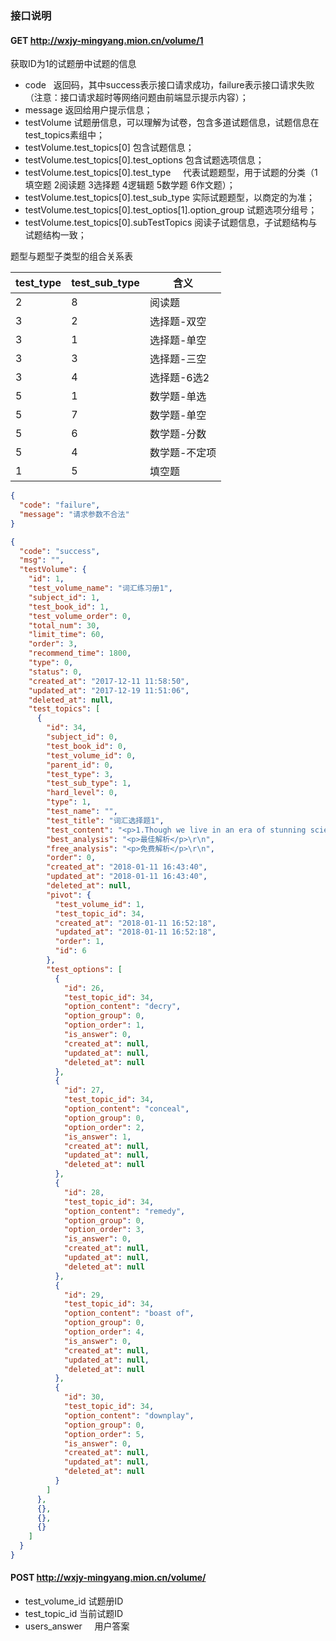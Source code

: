 ### 接口说明
#### GET http://wxjy-mingyang.mion.cn/volume/1 
获取ID为1的试题册中试题的信息


- code    返回码，其中success表示接口请求成功，failure表示接口请求失败（注意：接口请求超时等网络问题由前端显示提示内容）；
- message 返回给用户提示信息；
- testVolume 试题册信息，可以理解为试卷，包含多道试题信息，试题信息在test_topics素组中；
- testVolume.test_topics[0] 包含试题信息；
- testVolume.test_topics[0].test_options  包含试题选项信息；
- testVolume.test_topics[0].test_type     代表试题题型，用于试题的分类（1填空题 2阅读题 3选择题 4逻辑题 5数学题 6作文题）；
- testVolume.test_topics[0].test_sub_type 实际试题题型，以商定的为准；
- testVolume.test_topics[0].test_optios[1].option_group 试题选项分组号；
- testVolume.test_topics[0].subTestTopics 阅读子试题信息，子试题结构与试题结构一致；

题型与题型子类型的组合关系表

|test_type  |test_sub_type  |含义
|-----------|---------------|----
|2          |8              |阅读题
|3          |2              |选择题-双空
|3          |1              |选择题-单空
|3          |3              |选择题-三空
|3          |4              |选择题-6选2
|5          |1              |数学题-单选
|5          |7              |数学题-单空
|5          |6              |数学题-分数
|5          |4              |数学题-不定项
|1          |5              |填空题

```json
{
  "code": "failure",
  "message": "请求参数不合法"
}
```

```json
{
  "code": "success",
  "msg": "",
  "testVolume": {
    "id": 1,
    "test_volume_name": "词汇练习册1",
    "subject_id": 1,
    "test_book_id": 1,
    "test_volume_order": 0,
    "total_num": 30,
    "limit_time": 60,
    "order": 3,
    "recommend_time": 1800,
    "type": 0,
    "status": 0,
    "created_at": "2017-12-11 11:58:50",
    "updated_at": "2017-12-19 11:51:06",
    "deleted_at": null,
    "test_topics": [
      {
        "id": 34,
        "subject_id": 0,
        "test_book_id": 0,
        "test_volume_id": 0,
        "parent_id": 0,
        "test_type": 3,
        "test_sub_type": 1,
        "hard_level": 0,
        "type": 1,
        "test_name": "",
        "test_title": "词汇选择题1",
        "test_content": "<p>1.Though we live in an era of stunning scientific achievement, many otherwise educated people remain indifferent to or contemptuous of such achievement, even going so far as to&nbsp;______&nbsp;their ignorance or basic physic.</p>\r\n",
        "best_analysis": "<p>最佳解析</p>\r\n",
        "free_analysis": "<p>免费解析</p>\r\n",
        "order": 0,
        "created_at": "2018-01-11 16:43:40",
        "updated_at": "2018-01-11 16:43:40",
        "deleted_at": null,
        "pivot": {
          "test_volume_id": 1,
          "test_topic_id": 34,
          "created_at": "2018-01-11 16:52:18",
          "updated_at": "2018-01-11 16:52:18",
          "order": 1,
          "id": 6
        },
        "test_options": [
          {
            "id": 26,
            "test_topic_id": 34,
            "option_content": "decry",
            "option_group": 0,
            "option_order": 1,
            "is_answer": 0,
            "created_at": null,
            "updated_at": null,
            "deleted_at": null
          },
          {
            "id": 27,
            "test_topic_id": 34,
            "option_content": "conceal",
            "option_group": 0,
            "option_order": 2,
            "is_answer": 1,
            "created_at": null,
            "updated_at": null,
            "deleted_at": null
          },
          {
            "id": 28,
            "test_topic_id": 34,
            "option_content": "remedy",
            "option_group": 0,
            "option_order": 3,
            "is_answer": 0,
            "created_at": null,
            "updated_at": null,
            "deleted_at": null
          },
          {
            "id": 29,
            "test_topic_id": 34,
            "option_content": "boast of",
            "option_group": 0,
            "option_order": 4,
            "is_answer": 0,
            "created_at": null,
            "updated_at": null,
            "deleted_at": null
          },
          {
            "id": 30,
            "test_topic_id": 34,
            "option_content": "downplay",
            "option_group": 0,
            "option_order": 5,
            "is_answer": 0,
            "created_at": null,
            "updated_at": null,
            "deleted_at": null
          }
        ]
      },
      {},
      {},
      {}
    ]
  }
}
```
#### POST http://wxjy-mingyang.mion.cn/volume/
- test_volume_id    试题册ID
- test_topic_id     当前试题ID
- users_answer      用户答案

